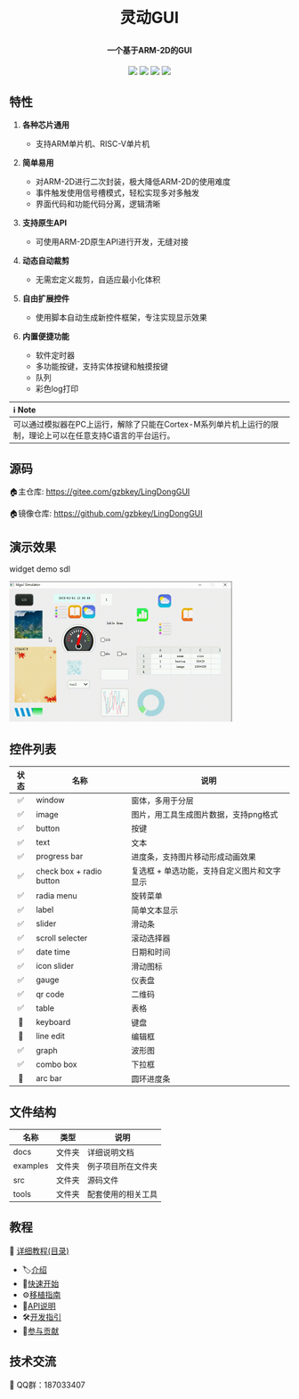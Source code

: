 <h1 align="center" style="margin: 30px 0 30px; font-weight: bold;">灵动GUI</h1>
<h4 align="center">一个基于ARM-2D的GUI</h4>
<p align="center">
	<a href="https://gitee.com/gzbkey/LingDongGUI/stargazers"><img src="https://gitee.com/gzbkey/LingDongGUI/badge/star.svg"></a>
	<a href="https://gitee.com/gzbkey/LingDongGUI/members"><img src="https://gitee.com/gzbkey/LingDongGUI/badge/fork.svg"></a>
	<a><img src="https://img.shields.io/github/license/gzbkey/LingDongGUI"></a>
	<a><img src="https://img.shields.io/badge/architecture-ARM%20|%20RISC%20V-blue"></a>	
</p>

## 特性

1. **各种芯片通用**
    * 支持ARM单片机、RISC-V单片机

2. **简单易用**
    * 对ARM-2D进行二次封装，极大降低ARM-2D的使用难度
    * 事件触发使用信号槽模式，轻松实现多对多触发
    * 界面代码和功能代码分离，逻辑清晰

3. **支持原生API**
    * 可使用ARM-2D原生API进行开发，无缝对接

4. **动态自动裁剪**
    * 无需宏定义裁剪，自适应最小化体积

5. **自由扩展控件**
    * 使用脚本自动生成新控件框架，专注实现显示效果

6. **内置便捷功能**
    * 软件定时器
    * 多功能按键，支持实体按键和触摸按键
    * 队列
    * 彩色log打印

|ℹ️ Note|
|:----|
|可以通过模拟器在PC上运行，解除了只能在Cortex-M系列单片机上运行的限制，理论上可以在任意支持C语言的平台运行。|

## 源码

🏠️主仓库: https://gitee.com/gzbkey/LingDongGUI

🏠️镜像仓库: https://github.com/gzbkey/LingDongGUI

## 演示效果

widget demo sdl
<p>
	<img src="./docs/images/widget%20demo.gif" width="400" />
</p>

## 控件列表

| 状态 | 名称 | 说明 |
| :----:| ---- | ---- |
| ✅ | window | 窗体，多用于分层 |
| ✅ | image | 图片，用工具生成图片数据，支持png格式 |
| ✅ | button | 按键 |
| ✅ | text | 文本 |
| ✅ | progress bar | 进度条，支持图片移动形成动画效果 |
| ✅ | check box + radio button| 复选框 + 单选功能，支持自定义图片和文字显示 |
| ✅ | radia menu | 旋转菜单 |
| ✅ | label | 简单文本显示 |
| ✅ | slider | 滑动条 |
| ✅ | scroll selecter | 滚动选择器 |
| ✅ | date time | 日期和时间 |
| ✅ | icon slider | 滑动图标 |
| ✅ | gauge | 仪表盘 |
| ✅ | qr code | 二维码 |
| ✅ | table | 表格 |
| 🔲 | keyboard | 键盘 |
| 🔲 | line edit | 编辑框 |
| ✅ | graph | 波形图 |
| ✅ | combo box | 下拉框 |
| 🔲 | arc bar | 圆环进度条 |

## 文件结构
|名称|类型|说明|
|---|---|---|
|docs|文件夹|详细说明文档|
|examples|文件夹|例子项目所在文件夹|
|src|文件夹|源码文件|
|tools|文件夹|配套使用的相关工具|

## 教程

📖 [详细教程(目录)](./docs/tutorial)

* 🏷️[介绍](./docs/tutorial/01%20introduction.md)
* 🚀[快速开始](./docs/tutorial/02%20get%20started.md)
* ⚙️[移植指南](./docs/tutorial/03%20porting.md)
* 🔗[API说明](./docs/tutorial/04%20api.md)
* 🛠️[开发指引](./docs/tutorial/05%20development.md)
* 🔨[参与贡献](./docs/tutorial/06%20git.md)

## 技术交流

🐧 QQ群：187033407



